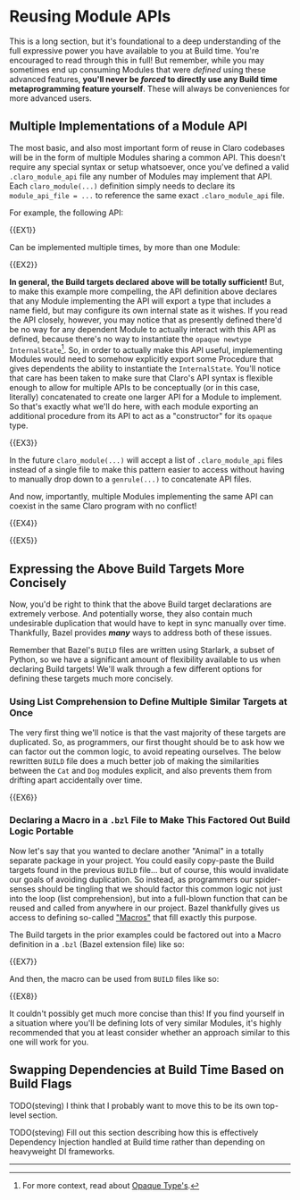 # Reusing Module APIs

<div class="warning">

This is a long section, but it's foundational to a deep understanding of the full expressive power you have available to
you at Build time. You're encouraged to read through this in full! But remember, while you may sometimes end up 
consuming Modules that were _defined_ using these advanced features, **you'll never be _forced_ to directly use any
Build time metaprogramming feature yourself**. These will always be conveniences for more advanced users.
</div>

## Multiple Implementations of a Module API

The most basic, and also most important form of reuse in Claro codebases will be in the form of multiple Modules sharing
a common API. This doesn't require any special syntax or setup whatsoever, once you've defined a valid
`.claro_module_api` file any number of Modules may implement that API. Each `claro_module(...)` definition simply needs
to declare its `module_api_file = ...` to reference the same exact `.claro_module_api` file.

For example, the following API:

{{EX1}}

Can be implemented multiple times, by more than one Module:

{{EX2}}

**In general, the Build targets declared above will be totally sufficient!** But, to make this example more compelling,
the API definition above declares that any Module implementing the API will export a type that includes a name field,
but may configure its own internal state as it wishes. If you read the API closely, however, you may notice that as
presently defined there'd be no way for any dependent Module to actually interact with this API as defined, because
there's no way to instantiate the `opaque newtype InternalState`[^1]. So, in order to actually make this API useful,
implementing Modules would need to somehow explicitly export some Procedure that gives dependents the ability to
instantiate the `InternalState`. You'll notice that care has been taken to make sure that Claro's API syntax is flexible
enough to allow for multiple APIs to be conceptually (or in this case, literally) concatenated to create one larger API
for a Module to implement. So that's exactly what we'll do here, with each module exporting an additional procedure from
its API to act as a "constructor" for its `opaque` type.

{{EX3}}

<div class="warning">

In the future `claro_module(...)` will accept a list of `.claro_module_api` files instead of a single file to make this
pattern easier to access without having to manually drop down to a `genrule(...)` to concatenate API files.
</div>

And now, importantly, multiple Modules implementing the same API can coexist in the same Claro program with no conflict!

{{EX4}}

{{EX5}}

## Expressing the Above Build Targets More Concisely 

Now, you'd be right to think that the above Build target declarations are extremely verbose. And potentially worse, they
also contain much undesirable duplication that would have to kept in sync manually over time. Thankfully, Bazel provides
**_many_** ways to address both of these issues. 

Remember that Bazel's `BUILD` files are written using Starlark, a subset of Python, so we have a significant amount of
flexibility available to us when declaring Build targets! We'll walk through a few different options for defining these
targets much more concisely.

### Using List Comprehension to Define Multiple Similar Targets at Once

The very first thing we'll notice is that the vast majority of these targets are duplicated. So, as programmers, our
first thought should be to ask how we can factor out the common logic, to avoid repeating ourselves. The below rewritten
`BUILD` file does a much better job of making the similarities between the `Cat` and `Dog` modules explicit, and also
prevents them from drifting apart accidentally over time.

{{EX6}}

### Declaring a Macro in a `.bzl` File to Make This Factored Out Build Logic Portable

Now let's say that you wanted to declare another "Animal" in a totally separate package in your project. You could
easily copy-paste the Build targets found in the previous `BUILD` file... but of course, this would invalidate our goals
of avoiding duplication. So instead, as programmers our spider-senses should be tingling that we should factor this
common logic not just into the loop (list comprehension), but into a full-blown function that can be reused and called
from anywhere in our project. Bazel thankfully gives us access to defining so-called
<a href="https://bazel.build/rules/macro-tutorial" target="_blank">"Macros"</a> that fill exactly this purpose.

The Build targets in the prior examples could be factored out into a Macro definition in a `.bzl` (Bazel extension file)
like so:

{{EX7}}

And then, the macro can be used from `BUILD` files like so:

{{EX8}}

It couldn't possibly get much more concise than this! If you find yourself in a situation where you'll be defining lots
of very similar Modules, it's highly recommended that you at least consider whether an approach similar to this one will
work for you.

## Swapping Dependencies at Build Time Based on Build Flags

TODO(steving) I think that I probably want to move this to be its own top-level section.

TODO(steving) Fill out this section describing how this is effectively Dependency Injection handled at Build time rather
than depending on heavyweight DI frameworks.

---
[^1]: For more context, read about [Opaque Type's](../../../module_system/module_apis/type_definitions/opaque_types/opaque_types.generated_docs.md).